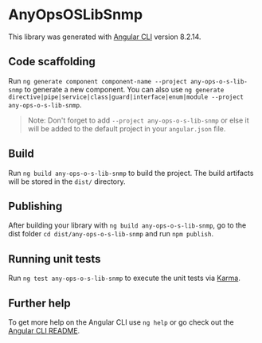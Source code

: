 # AnyOpsOSLibSnmp

This library was generated with [Angular CLI](https://github.com/angular/angular-cli) version 8.2.14.

## Code scaffolding

Run `ng generate component component-name --project any-ops-o-s-lib-snmp` to generate a new component. You can also use `ng generate directive|pipe|service|class|guard|interface|enum|module --project any-ops-o-s-lib-snmp`.
> Note: Don't forget to add `--project any-ops-o-s-lib-snmp` or else it will be added to the default project in your `angular.json` file. 

## Build

Run `ng build any-ops-o-s-lib-snmp` to build the project. The build artifacts will be stored in the `dist/` directory.

## Publishing

After building your library with `ng build any-ops-o-s-lib-snmp`, go to the dist folder `cd dist/any-ops-o-s-lib-snmp` and run `npm publish`.

## Running unit tests

Run `ng test any-ops-o-s-lib-snmp` to execute the unit tests via [Karma](https://karma-runner.github.io).

## Further help

To get more help on the Angular CLI use `ng help` or go check out the [Angular CLI README](https://github.com/angular/angular-cli/blob/master/README.md).
